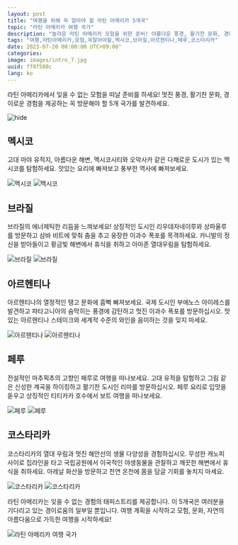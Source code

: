 ```yaml
---
layout: post
title: "여행을 위해 꼭 알아야 할 라틴 아메리카 5개국"
topic: "라틴 아메리카 여행 국가"
description: "놀라운 라틴 아메리카 모험을 위한 준비! 아름다운 풍경, 활기찬 문화, 경이로운 경험을 제공하는 5개국을 발견하세요."
tags: "여행,라틴아메리카,모험,꼭알아야할,멕시코,브라질,아르헨티나,페루,코스타리카"
date: 2023-07-20 00:00:00 UTC+09:00"
categories: 
image: images/intro_7.jpg
uuid: ff8f580c
lang: ko
---
```


라틴 아메리카에서 잊을 수 없는 모험을 떠날 준비를 하세요! 멋진 풍경, 활기찬 문화, 경이로운 경험을 제공하는 꼭 방문해야 할 5개 국가를 발견하세요.

![hide](images/intro_7.jpg)


## 멕시코
고대 마야 유적지, 아름다운 해변, 멕시코시티와 오악사카 같은 다채로운 도시가 있는 멕시코를 탐험하세요. 맛있는 요리에 빠져보고 풍부한 역사에 빠져보세요.

![멕시코](images/main1_9.jpg)
![멕시코](images/main1_8.jpg)


## 브라질
브라질의 에너제틱한 리듬을 느껴보세요! 상징적인 도시인 리우데자네이루와 상파울루를 방문하고 삼바 비트에 맞춰 춤을 추고 웅장한 이과수 폭포를 목격하세요. 카니발의 정신을 받아들이고 황금빛 해변에서 휴식을 취하고 아마존 열대우림을 탐험하세요.

![브라질](images/main2_7.jpg)
![브라질](images/main2_6.jpg)


## 아르헨티나
아르헨티나의 열정적인 탱고 문화에 흠뻑 빠져보세요. 국제 도시인 부에노스 아이레스를 발견하고 파타고니아의 숨막히는 풍경에 감탄하고 멋진 이과수 폭포를 방문하십시오. 맛있는 아르헨티나 스테이크와 세계적 수준의 와인을 음미하는 것을 잊지 마세요.

![아르헨티나](images/main3_7.jpg)
![아르헨티나](images/main3_6.jpg)


## 페루
전설적인 마추픽추의 고향인 페루로 여행을 떠나보세요. 고대 유적을 탐험하고 그림 같은 신성한 계곡을 하이킹하고 활기찬 도시인 리마를 방문하십시오. 페루 요리로 입맛을 돋우고 상징적인 티티카카 호수에서 보트 여행을 떠나보세요.

![페루](images/main4_6.jpg)
![페루](images/main4_5.jpg)


## 코스타리카
코스타리카의 열대 우림과 멋진 해안선의 생물 다양성을 경험하십시오. 무성한 캐노피 사이로 집라인을 타고 국립공원에서 이국적인 야생동물을 관찰하고 깨끗한 해변에서 휴식을 취하세요. 아레날 화산을 방문하고 천연 온천에 몸을 담글 기회를 놓치지 마세요.

![코스타리카](images/main5_8.jpg)
![코스타리카](images/main5_7.jpg)




라틴 아메리카는 잊을 수 없는 경험의 태피스트리를 제공합니다. 이 5개국은 여러분을 기다리고 있는 경이로움의 일부일 뿐입니다. 여행 계획을 시작하고 모험, 문화, 자연의 아름다움으로 가득한 여행을 시작하세요!

![라틴 아메리카 여행 국가](images/intro_6.png)
